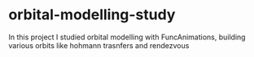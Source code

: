 # orbital-modelling-study
In this project I studied orbital modelling with FuncAnimations, building various orbits like hohmann trasnfers and rendezvous 
